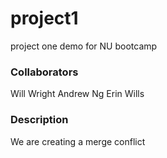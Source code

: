# project1
project one demo for NU bootcamp


### Collaborators
Will Wright
Andrew Ng
Erin Wills 

### Description
We are creating a merge conflict 